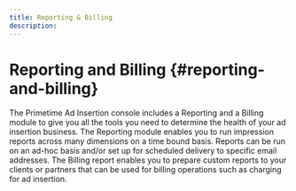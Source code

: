 ```yaml
---
title: Reporting & Billing
description: 
---
```


# Reporting and Billing {#reporting-and-billing}

The Primetime Ad Insertion console includes a Reporting and a Billing module to give you all the tools you need to determine the health of your ad insertion business. The Reporting module enables you to run impression reports across many dimensions on a time bound basis. Reports can be run on an ad-hoc basis and/or set up for scheduled delivery to specific email addresses. The Billing report enables you to prepare custom reports to your clients or partners that can be used for billing operations such as charging for ad insertion.
